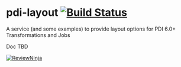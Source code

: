 # pdi-layout [![Build Status](https://travis-ci.org/mattyb149/pdi-layout.svg?branch=master)](https://travis-ci.org/mattyb149/pdi-layout)

A service (and some examples) to provide layout options for PDI 6.0+ Transformations and Jobs


Doc TBD

[![ReviewNinja](https://app.review.ninja/42599831/badge)](https://app.review.ninja/mattyb149/pdi-layout)

